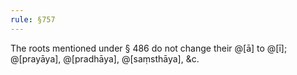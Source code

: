 ```yaml
---
rule: §757
---
```


The roots mentioned under § 486 do not change their @[ā] to @[ī]; @[prayāya], @[pradhāya], @[saṃsthāya], &c.